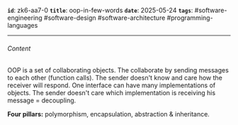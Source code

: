 **`id`**: zk6-aa7-0
**`title`**: oop-in-few-words
**`date`**: 2025-05-24
**`tags`**: #software-engineering #software-design #software-architecture #programming-languages

---

###### Content

OOP is a set of collaborating objects. The collaborate by sending messages to each other (function calls). The sender doesn't know and care how the receiver will respond. One interface can have many implementations of objects. The sender doesn't care which implementation is receiving his message = decoupling.

**Four pillars:** polymorphism, encapsulation, abstraction & inheritance.
